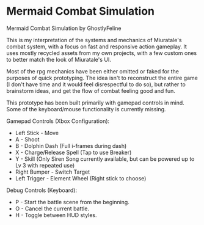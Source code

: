 # Mermaid Combat Simulation
Mermaid Combat Simulation by GhostlyFeline

This is my interpretation of the systems and mechanics of Miuratale's combat system, with a focus on fast and responsive action gameplay.  It uses mostly recycled assets from my own projects, with a few custom ones to better match the look of Miuratale's UI.

Most of the rpg mechanics have been either omitted or faked for the purposes of quick prototyping.  The idea isn't to reconstruct the entire game (I don't have time and it would feel disrespectful to do so), but rather to brainstorm ideas, and get the flow of combat feeling good and fun.

This prototype has been built primarily with gamepad controls in mind.  Some of the keyboard/mouse functionality is currently missing.

Gamepad Controls (Xbox Configuration):
* Left Stick - Move
* A - Shoot
* B - Dolphin Dash (Full i-frames during dash)
* X - Charge/Release Spell (Tap to use Breaker)
* Y - Skill (Only Siren Song currently available, but can be powered up to Lv 3 with repeated use)
* Right Bumper - Switch Target
* Left Trigger - Element Wheel (Right stick to choose)

Debug Controls (Keyboard):
* P - Start the battle scene from the beginning.
* O - Cancel the current battle.
* H - Toggle between HUD styles.